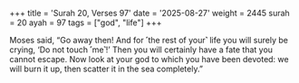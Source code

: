 +++
title = 'Surah 20, Verses 97'
date = '2025-08-27'
weight = 2445
surah = 20
ayah = 97
tags = ["god", "life"]
+++

Moses said, “Go away then! And for ˹the rest of your˺ life you will surely be crying, ‘Do not touch ˹me˺!’ Then you will certainly have a fate that you cannot escape. Now look at your god to which you have been devoted: we will burn it up, then scatter it in the sea completely.”